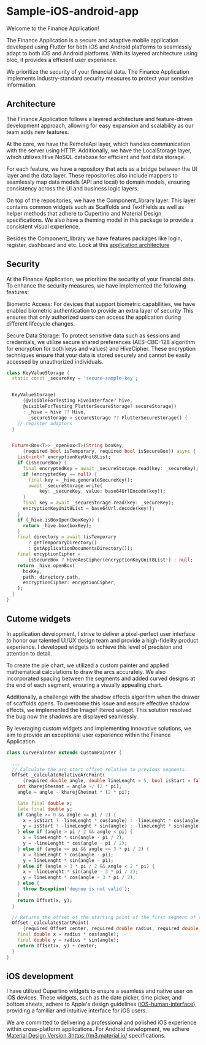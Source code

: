 # Sample-iOS-android-app
Welcome to the Finance Application!

The Finance Application is a secure and adaptive mobile application developed using Flutter for both iOS and Android platforms to seamlessly adapt to both iOS and Android platforms. With its layered architecture using bloc, it provides a efficient user experience.

We prioritize the security of your financial data. The Finance Application implements industry-standard security measures to protect your sensitive information.

## Architecture
The Finance Application follows a layered architecture and feature-driven development approach, allowing for easy expansion and scalability as our team adds new features.

At the core, we have the RemoteApi layer, which handles communication with the server using HTTP. Additionally, we have the LocalStorage layer, which utilizes Hive NoSQL database for efficient and fast data storage.

For each feature, we have a repository that acts as a bridge between the UI layer and the data layer. These repositories also include mappers to seamlessly map data models (API and local) to domain models, ensuring consistency across the UI and business logic layers.

On top of the repositories, we have the Component_library layer. This layer contains common widgets such as Scaffolds and TextFields as well as helper methods that adhere to Cupertino and Material Design specifications. We also have a theming model in this package to provide a consistent visual experience.

Besides the Component_library we have features packages like login, register, dashboard and etc. Look at this [application architecture](https://github.com/m8811163008/Quotes#architecture)

## Security
At the Finance Application, we prioritize the security of your financial data. To enhance the security measures, we have implemented the following features:

Biometric Access: For devices that support biometric capabilities, we have enabled biometric authentication to provide an extra layer of security This ensures that only authorized users can access the application during different lifecycle changes.

Secure Data Storage: To protect sensitive data such as sessions and credentials, we utilize secure shared preferences (AES-CBC-128 algorithm for encryption for both keys and values) and HiveCipher. These encryption techniques ensure that your data is stored securely and cannot be easily accessed by unauthorized individuals.

```dart
class KeyValueStorage {
  static const _secureKey = 'secure-sample-key';


  KeyValueStorage(
      {@visibleForTesting HiveInterface? hive,
      @visibleForTesting FlutterSecureStorage? secureStorage})
      : _hive = hive ?? Hive,
        _secureStorage = secureStorage ?? FlutterSecureStorage() {
    // register adaptors
  }


  Future<Box<T>> _openBox<T>(String boxKey,
      {required bool isTemporary, required bool isSecureBox}) async {
    List<int>? encryptionKeyUnit8List;
    if (isSecureBox) {
      final encryptedKey = await _secureStorage.read(key: _secureKey);
      if (encryptedKey == null) {
        final key = _hive.generateSecureKey();
        await _secureStorage.write(
            key: _secureKey, value: base64UrlEncode(key));
      }
      final key = await _secureStorage.read(key: _secureKey);
      encryptionKeyUnit8List = base64Url.decode(key!);
    }
    if (_hive.isBoxOpen(boxKey)) {
      return _hive.box(boxKey);
    }
    final directory = await (isTemporary
        ? getTemporaryDirectory()
        : getApplicationDocumentsDirectory());
    final encyptionCipher =
        isSecureBox ? HiveAesCipher(encryptionKeyUnit8List!) : null;
    return _hive.openBox(
      boxKey,
      path: directory.path,
      encryptionCipher: encyptionCipher,
    );
  }
}
```
## Cutome widgets
In application development, I strive to deliver a pixel-perfect user interface to honor our talented UI/UX design team and provide a high-fidelity product experience. I developed widgets to achieve this level of precision and attention to detail.

To create the pie chart, we utilized a custom painter and applied mathematical calculations to draw the arcs accurately. We also incorporated spacing between the segments and added curved designs at the end of each segment, ensuring a visually appealing chart.

Additionally, a challenge with the shadow effects algorithm when the drawer of scaffolds opens. To overcome this issue and ensure effective shadow effects, we implemented the ImageFiltered widget. This solution resolved the bug now the shadows are displayed seamlessly.

By leveraging custom widgets and implementing innovative solutions, we aim to provide an exceptional user experience within the Finance Application.
```dart
class CurvePainter extends CustomPainter {

  ...
  // Calculate the arc start offset relative to previous segments.
  Offset _calculateRelativeArcPoint(
      {required double angle, double lineLenght = 5, bool isStart = false}) {
    int kharejGhesmat = angle ~/ (2 * pi);
    angle = angle - kharejGhesmat * (2 * pi);

    late final double x;
    late final double y;
    if (angle >= 0 && angle <= pi / 2) {
      x = isStart ? -lineLenght * cos(angle) : -lineLenght * cos(angle);
      y = isStart ? -lineLenght * sin(angle) : -lineLenght * sin(angle);
    } else if (angle > pi / 2 && angle < pi) {
      x = lineLenght * sin(angle - pi / 2);
      y = -lineLenght * cos(angle - pi / 2);
    } else if (angle >= pi && angle <= 3 * pi / 2) {
      x = lineLenght * cos(angle - pi);
      y = lineLenght * sin(angle - pi);
    } else if (angle > 3 * pi / 2 && angle < 2 * pi) {
      x = -lineLenght * sin(angle - 3 * pi / 2);
      y = lineLenght * cos(angle - 3 * pi / 2);
    } else {
      throw Exception('degree is not valid');
    }
    return Offset(x, y);
  }

  // Returns the offset of the starting point of the first segment of the pie chart.
  Offset _calculateStartPoint(
      {required Offset center, required double radius, required double angle}) {
    final double x = radius * cos(angle);
    final double y = radius * sin(angle);
    return Offset(x, y) + center;
  }
}
```
## iOS development
I have utilized Cupertino widgets to ensure a seamless and native user on iOS devices. These widgets, such as the date picker, time picker, and bottom sheets, adhere to Apple's design guidelines ([iOS-human-interface](https://developer.apple.com/design/human-interface-guidelines)), providing a familiar and intuitive interface for iOS users.

We are committed to delivering a professional and polished iOS experience within cross-platform applications. For Android development, we adhere [Material Design Version 3](https://m3.material.io/)https://m3.material.io/ specifications.

